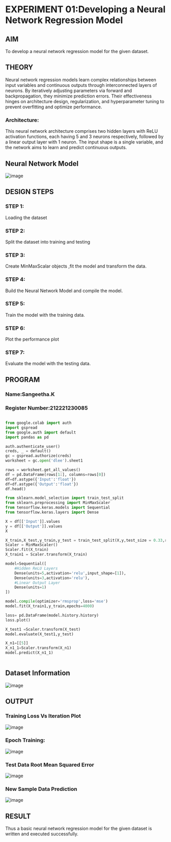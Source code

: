 # EXPERIMENT 01:Developing a Neural Network Regression Model

## AIM

To develop a neural network regression model for the given dataset.

## THEORY

Neural network regression models learn complex relationships between input variables and continuous outputs through interconnected layers of neurons. By iteratively adjusting parameters via forward and backpropagation, they minimize prediction errors. Their effectiveness hinges on architecture design, regularization, and hyperparameter tuning to prevent overfitting and optimize performance.

### Architecture:
This neural network architecture comprises two hidden layers with ReLU activation functions, each having 5 and 3 neurons respectively, followed by a linear output layer with 1 neuron. The input shape is a single variable, and the network aims to learn and predict continuous outputs.

## Neural Network Model

![image](https://github.com/sangeethak15-AI/basic-nn-model/assets/93992063/53c8431d-4d46-49de-9fea-9df909720a67)


## DESIGN STEPS

### STEP 1:

Loading the dataset

### STEP 2:

Split the dataset into training and testing

### STEP 3:

Create MinMaxScalar objects ,fit the model and transform the data.

### STEP 4:

Build the Neural Network Model and compile the model.

### STEP 5:

Train the model with the training data.

### STEP 6:

Plot the performance plot

### STEP 7:

Evaluate the model with the testing data.

## PROGRAM
### Name:Sangeetha.K
### Register Number:212221230085
```python

from google.colab import auth
import gspread
from google.auth import default
import pandas as pd

auth.authenticate_user()
creds, _ = default()
gc = gspread.authorize(creds)
worksheet = gc.open('dlee').sheet1

rows = worksheet.get_all_values()
df = pd.DataFrame(rows[1:], columns=rows[0])
df=df.astype({'Input':'float'})
df=df.astype({'Output':'float'})
df.head()

from sklearn.model_selection import train_test_split
from sklearn.preprocessing import MinMaxScaler
from tensorflow.keras.models import Sequential
from tensorflow.keras.layers import Dense

X = df[['Input']].values
y = df[['Output']].values
X

X_train,X_test,y_train,y_test = train_test_split(X,y,test_size = 0.33,random_state = 33)
Scaler = MinMaxScaler()
Scaler.fit(X_train)
X_train1 = Scaler.transform(X_train)

model=Sequential([
    #Hidden ReLU Layers
    Dense(units=5,activation='relu',input_shape=[1]),
    Dense(units=3,activation='relu'),
    #Linear Output Layer
    Dense(units=1)
])

model.compile(optimizer='rmsprop',loss='mse')
model.fit(X_train1,y_train,epochs=4000)

loss= pd.DataFrame(model.history.history)
loss.plot()

X_test1 =Scaler.transform(X_test)
model.evaluate(X_test1,y_test)

X_n1=[[5]]
X_n1_1=Scaler.transform(X_n1)
model.predict(X_n1_1)



```
## Dataset Information

![image](https://github.com/sangeethak15-AI/basic-nn-model/assets/93992063/c7338dce-1c3a-43d0-8b49-f68004b6cfca)


## OUTPUT

### Training Loss Vs Iteration Plot

![image](https://github.com/sangeethak15-AI/basic-nn-model/assets/93992063/c3758ce1-abc2-408e-86cc-4f5a3868d38b)

### Epoch Training:

![image](https://github.com/sangeethak15-AI/basic-nn-model/assets/93992063/07f85d06-cbee-4a58-87c3-66e16046be96)

### Test Data Root Mean Squared Error

![image](https://github.com/sangeethak15-AI/basic-nn-model/assets/93992063/d393c400-10ca-4a38-84d6-778f8a1d7b06)


### New Sample Data Prediction

![image](https://github.com/sangeethak15-AI/basic-nn-model/assets/93992063/af4b38e7-18cd-41a2-80fa-91f454a7518f)


## RESULT

Thus a basic neural network regression model for the given dataset is written and executed successfully.

